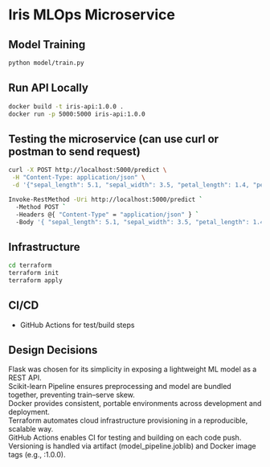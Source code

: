 # Iris MLOps Microservice

## Model Training
```bash
python model/train.py
```

## Run API Locally
```bash
docker build -t iris-api:1.0.0 .
docker run -p 5000:5000 iris-api:1.0.0
```

## Testing the microservice (can use curl or postman to send request)
```bash
curl -X POST http://localhost:5000/predict \
 -H "Content-Type: application/json" \
 -d '{"sepal_length": 5.1, "sepal_width": 3.5, "petal_length": 1.4, "petal_width": 0.2}'

Invoke-RestMethod -Uri http://localhost:5000/predict `
  -Method POST `
  -Headers @{ "Content-Type" = "application/json" } `
  -Body '{ "sepal_length": 5.1, "sepal_width": 3.5, "petal_length": 1.4, "petal_width": 0.2 }'
```

## Infrastructure
```bash
cd terraform
terraform init
terraform apply
```

## CI/CD
- GitHub Actions for test/build steps

## Design Decisions
Flask was chosen for its simplicity in exposing a lightweight ML model as a REST API.  
Scikit-learn Pipeline ensures preprocessing and model are bundled together, preventing train–serve skew.  
Docker provides consistent, portable environments across development and deployment.  
Terraform automates cloud infrastructure provisioning in a reproducible, scalable way.  
GitHub Actions enables CI for testing and building on each code push.  
Versioning is handled via artifact (model_pipeline.joblib) and Docker image tags (e.g., :1.0.0).  